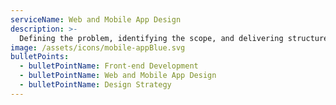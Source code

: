 ```yaml
---
serviceName: Web and Mobile App Design
description: >-
  Defining the problem, identifying the scope, and delivering structured solutions.Focusing on clear objectives, actionable plans, and user-centered designs to ensure every product is functional, usable, and impactful.
image: /assets/icons/mobile-appBlue.svg
bulletPoints:
  - bulletPointName: Front-end Development
  - bulletPointName: Web and Mobile App Design
  - bulletPointName: Design Strategy
---
```



